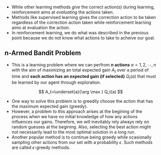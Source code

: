 - While other learning methods *give* the correct action(s) during learning, reinforcement aims at *evaluating* the actions taken.
- Methods like supervised learning gives the correction action to be taken regardless of the correction action taken while reinforcement learning aims at evaluation the action.
- In reinforcement learning, we do what was described in the previous point because we do not know what actions to take to acheive our goal.

## n-Armed Bandit Problem
- This is  a learning problem where we can perfrom **n actions** $a = 1, 2, \cdots, n$ with the aim of maximizing an total expected gain $A_t$ over a period of time and **each action has an expected gain (if selected)**  $Q_t(a)$ that must be learned by our agent through exploration.

$$
A_t=\underset{a}{\arg \max } Q_t(a)
$$

- One way to solve this problem is to greedily choose the action that has the maximum expected gain (greedy). 
- However, a problem to this approach arises at the begining of the process when we have no initial knowledge of how any actions influences our gains. Therefore, we will inevitably rely always rely on random guesses at the begining. Also, selecting the best action might not necessarily lead to the most optimal solution in a long run.
- Another popular method is to continue being greedy while ocasionally sampling other actions from our set with a probability $\epsilon$. Such methods are called $\epsilon$-greedy methods.